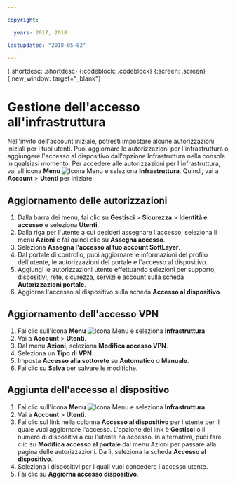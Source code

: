 ```yaml
---

copyright:

  years: 2017, 2018

lastupdated: "2018-05-02"

---
```


{:shortdesc: .shortdesc}
{:codeblock: .codeblock}
{:screen: .screen}
{:new_window: target="_blank"}

# Gestione dell'accesso all'infrastruttura

Nell'invito dell'account iniziale, potresti impostare alcune autorizzazioni iniziali per i tuoi utenti. Puoi aggiornare le autorizzazioni per l'infrastruttura o aggiungere l'accesso al dispositivo dall'opzione Infrastruttura nella console in qualsiasi momento. Per accedere alle autorizzazioni per l'infrastruttura, vai all'icona **Menu** ![Icona Menu](../icons/icon_hamburger.svg) e seleziona **Infrastruttura**. Quindi, vai a **Account** &gt; **Utenti** per iniziare.

## Aggiornamento delle autorizzazioni

1. Dalla barra dei menu, fai clic su **Gestisci** &gt; **Sicurezza** &gt; **Identità e accesso** e seleziona **Utenti**.
2. Dalla riga per l'utente a cui desideri assegnare l'accesso, seleziona il menu **Azioni** e fai quindi clic su **Assegna accesso**.
3. Seleziona **Assegna l'accesso al tuo account SoftLayer**.
4. Dal portale di controllo, puoi aggiornare le informazioni del profilo dell'utente, le autorizzazioni del portale e l'accesso al dispositivo.
5. Aggiungi le autorizzazioni utente effettuando selezioni per supporto, dispositivi, rete, sicurezza, servizi e account sulla scheda **Autorizzazioni portale**.
6. Aggiorna l'accesso al dispositivo sulla scheda **Accesso al dispositivo**.

## Aggiornamento dell'accesso VPN

1. Fai clic sull'icona **Menu** ![Icona Menu](../icons/icon_hamburger.svg) e seleziona **Infrastruttura**.
2. Vai a **Account** &gt; **Utenti**.
3. Dal menu **Azioni**, seleziona **Modifica accesso VPN**.
4. Seleziona un **Tipo di VPN**.
5. Imposta **Accesso alla sottorete** su **Automatico** o **Manuale**.
6. Fai clic su **Salva** per salvare le modifiche.

## Aggiunta dell'accesso al dispositivo

1. Fai clic sull'icona **Menu** ![Icona Menu](../icons/icon_hamburger.svg) e seleziona **Infrastruttura**.
2. Vai a **Account** &gt; **Utenti**.
3. Fai clic sul link nella colonna **Accesso al dispositivo** per l'utente per il quale vuoi aggiornare l'accesso. L'opzione del link è **Gestisci** o il numero di dispositivi a cui l'utente ha accesso. In alternativa, puoi fare clic su **Modifica accesso al portale** dal menu Azioni per passare alla pagina delle autorizzazioni. Da lì, seleziona la scheda **Accesso al dispositivo**.
4. Seleziona i dispositivi per i quali vuoi concedere l'accesso utente.
5. Fai clic su **Aggiorna accesso dispositivo**.
